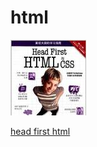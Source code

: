 # html

![head first html](u=3536956955,1676775599&fm=58.jpg)

[head first html ](http://baike.baidu.com/link?url=rDqDPdG3gZ6dF9qXNXySWKHk-hfPH2M8LrowunNin-dZhtXGU7HCREvHDtSE8Vj-lvrDG-NbfNWC-iTRfVsU8lhkrFBmDBkiSqiUPOjCh3m)



